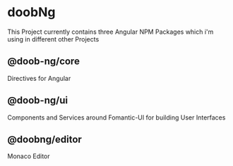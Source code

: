 # doobNg

This Project currently contains three Angular NPM Packages which i'm using in different other Projects

## @doob-ng/core
Directives for Angular

## @doob-ng/ui
Components and Services around Fomantic-UI for building User Interfaces

## @doobng/editor
Monaco Editor
